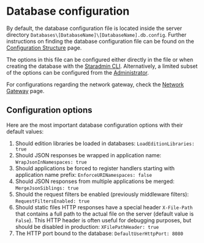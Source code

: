 # Database configuration

By default, the database configuration file is located inside the server directory `Databases\[DatabaseName]\[DatabaseName].db.config`. Further instructions on finding the database configuration file can be found on the [Configuration Structure](../working-with-starcounter/configuration-structure.md) page.

The options in this file can be configured either directly in the file or when creating the database with the [Staradmin CLI](../working-with-starcounter/staradmin-cli.md). Alternatively, a limited subset of the options can be configured from the [Administrator](../working-with-starcounter/administrator-web-ui.md).

For configurations regarding the network gateway, check the [Network Gateway](../network/network-gateway.md) page.

## Configuration options

Here are the most important database configuration options with their default values:

1. Should edition libraries be loaded in databases: `LoadEditionLibraries: true`
2. Should JSON responses be wrapped in application name: `WrapJsonInNamespaces: true`
3. Should applications be forced to register handlers starting with application name prefix: `EnforceURINamespaces: false`
4. Should JSON responses from multiple applications be merged: `MergeJsonSiblings: true`
5. Should the request filters be enabled \(previously middleware filters\): `RequestFiltersEnabled: true`
6. Should static files HTTP responses have a special header `X-File-Path` that contains a full path to the actual file on the server \(default value is `False`\). This HTTP header is often useful for debugging purposes, but should be disabled in production: `XFilePathHeader: true`
7. The HTTP port bound to the database: `DefaultUserHttpPort: 8080`

